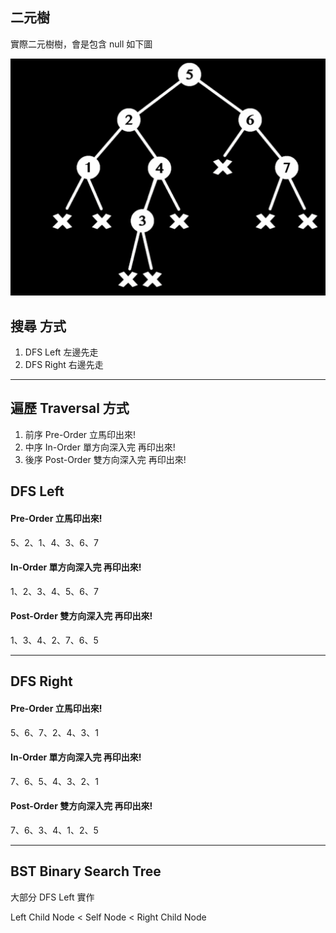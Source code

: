 ## 二元樹

實際二元樹樹，會是包含 null 如下圖

![](./img/1670413035968.jpg)

## 搜尋 方式

1. DFS Left 左邊先走
2. DFS Right 右邊先走

---

## 遍歷 Traversal 方式

1. 前序 Pre-Order 立馬印出來!
2. 中序 In-Order 單方向深入完 再印出來!
3. 後序 Post-Order 雙方向深入完 再印出來!

## DFS Left

#### Pre-Order 立馬印出來!

5、2、1、4、3、6、7

#### In-Order 單方向深入完 再印出來!

1、2、3、4、5、6、7

#### Post-Order 雙方向深入完 再印出來!

1、3、4、2、7、6、5

---

## DFS Right

#### Pre-Order 立馬印出來!

5、6、7、2、4、3、1

#### In-Order 單方向深入完 再印出來!

7、6、5、4、3、2、1

#### Post-Order 雙方向深入完 再印出來!

7、6、3、4、1、2、5

---

## BST Binary Search Tree

大部分 DFS Left 實作

Left Child Node < Self Node < Right Child Node
